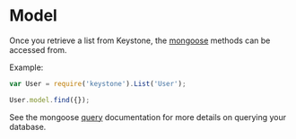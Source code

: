 # Model

Once you retrieve a list from Keystone, the [mongoose](http://mongoosejs.com/) methods can be accessed from.

Example:

```javascript
var User = require('keystone').List('User');

User.model.find({});
```

See the mongoose [query](http://mongoosejs.com/docs/queries.html) documentation for more details on querying your database.
